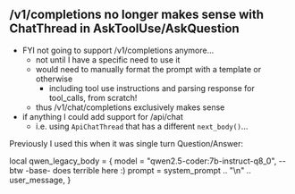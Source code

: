 
## /v1/completions no longer makes sense with ChatThread in AskToolUse/AskQuestion

- FYI not going to support /v1/completions anymore...
  - not until I have a specific need to use it
  - would need to manually format the prompt with a template or otherwise
    - including tool use instructions and parsing response for tool_calls, from scratch!
  - thus /v1/chat/completions exclusively makes sense
- if anything I could add support for /api/chat
  - i.e. using `ApiChatThread` that has a different `next_body()`...

Previously I used this when it was single turn Question/Answer:

local qwen_legacy_body = {
    model = "qwen2.5-coder:7b-instruct-q8_0", -- btw -base- does terrible here :)
    prompt = system_prompt .. "\n" .. user_message,
}


